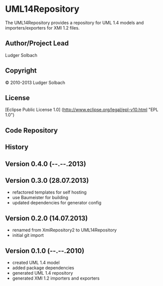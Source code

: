 UML14Repository
===============
The UML14Repository provides a repository for UML 1.4 models and importers/exporters for XMI 1.2 files.

Author/Project Lead
-------------------
Ludger Solbach

Copyright
---------
© 2010-2013 Ludger Solbach

License
-------
[Eclipse Public License 1.0] (http://www.eclipse.org/legal/epl-v10.html "EPL 1.0")

Code Repository
---------------


History
-------

Version 0.4.0 (--.--.2013)
--------------------------

Version 0.3.0 (28.07.2013)
--------------------------
* refactored templates for self hosting
* use Baumeister for building
* updated dependencies for generator config


Version 0.2.0 (14.07.2013)
--------------------------
* renamed from XmiRepository2 to UML14Repository
* initial git import


Version 0.1.0 (--.--.2010)
--------------------------
* created UML 1.4 model 
* added package dependencies
* generated UML 1.4 repository
* generated XMI 1.2 importers and exporters